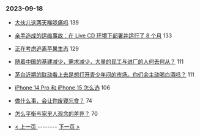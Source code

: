 ### 2023-09-18 
- [大伙儿这两天喉咙痛吗](https://www.v2ex.com/t/974726) 139
- [亲手造成的运维事故：在 Live CD 环境下部署并运行了 8 个月](https://www.v2ex.com/t/974678) 133
- [正在考虑逃离苹果生态](https://www.v2ex.com/t/974836) 129
- [随着中国的基建减少，需求减少，大量的民工与进厂的人何去何从？](https://www.v2ex.com/t/974711) 111
- [茅台近期的联动看上去是想打开青少年间的市场。你们会主动喝白酒吗？](https://www.v2ex.com/t/974760) 111
- [iPhone 14 Pro 和 iPhone 15 怎么选](https://www.v2ex.com/t/974702) 106
- [做什么事，会让你废寝忘食？](https://www.v2ex.com/t/974831) 74
- [怎么平衡与家里人观念的差异？](https://www.v2ex.com/t/974626) 70 

- [ < 上一页 ](https://github.com/able8/v2ex-hot-record/blob/master/2023-09-17.md) -------- [ 下一页 > ](https://github.com/able8/v2ex-hot-record/blob/master/2023-09-19.md)